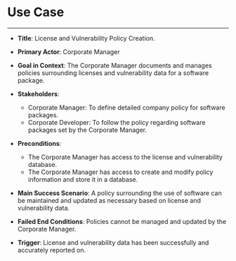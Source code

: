 # Use Case
___

* **Title**: License and Vulnerability Policy Creation.

* **Primary Actor**: Corporate Manager

* **Goal in Context**:  The Corporate Manager documents and manages policies surrounding licenses and vulnerability data for a software package.

* **Stakeholders**:
    - Corporate Manager: To define detailed company policy for software packages. 
    - Corporate Developer: To follow the policy regarding software packages set by the Corporate Manager.

* **Preconditions**:
    - The Corporate Manager has access to the license and vulnerability database.
    - The Corporate Manager has access to create and modify policy information and store it in a database.

* **Main Success Scenario**: A policy surrounding the use of software can be maintained and updated as necessary based on license and vulnerability data.

* **Failed End Conditions**: Policies cannot be managed and updated by the Corporate Manager.

* **Trigger**: License and vulnerability data has been successfully and accurately reported on. 
